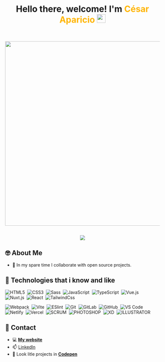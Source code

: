 <h1 align="center">
  Hello there, welcome!   I'm <strong style="color:#FFB500;font-weight:bold">César Aparicio</strong>
  <img src="https://media.giphy.com/media/hvRJCLFzcasrR4ia7z/giphy.gif" width="28">
</h1>

<div align="center">
  <br>
  <br>
  <img src="https://64.media.tumblr.com/90174ed3482ca8180918506ca239f535/aaae0e7494f57993-58/s540x810/88fc6886c38bb2fdb1669a61cd38aeeb45f24730.gifv" width="600px">
  <br>
  <br>
</div>

<p align="center">
  <a href="https://github.com/DenverCoder1/readme-typing-svg"><img src="https://readme-typing-svg.herokuapp.com?font=Cascadia+Code&size=24&duration=5500&color=FFB500&center=true&vCenter=true&width=640&lines=I'm+Front+End+Developer;And+a+lover+of+web+design;Always+in+constant+learning;I+like+to+mix+design+with+technology"></a>
</p>

## 🤓 About Me

- 🤖 In my spare time I collaborate with open source projects.

## 👾 Technologies that i know and like

![HTML5](https://img.shields.io/badge/-HTML5-%23E44D27?style=flat&logo=html5&logoColor=ffffff)&nbsp;
![CSS3](https://img.shields.io/badge/-CSS3-%231572B6?style=flat&logo=css3)&nbsp;
![Sass](https://img.shields.io/badge/-Sass-%23CC6699?style=flat&logo=sass&logoColor=ffffff)&nbsp;
![JavaScript](https://img.shields.io/badge/-JavaScript-%23F7DF1C?style=flat&logo=javascript&logoColor=000000&labelColor=%23F7DF1C&color=%23FFCE5A)&nbsp;
![TypeScript](https://img.shields.io/badge/-TypeScript-007ACC?style=flat&logo=typescript&logoColor=white)&nbsp;
![Vue.js](https://img.shields.io/badge/-Vue.js-%232c3e50?style=flat&logo=vuedotjs)&nbsp;
![Nuxt.js](https://img.shields.io/badge/-Nuxt.js-%23282C34?style=flat&logo=nuxtdotjs)&nbsp;
![React](https://img.shields.io/badge/-React-%23282C34?style=flat&logo=react)&nbsp;
![TailwindCss](https://img.shields.io/badge/-TailwindCss-%231a202c?style=flat&logo=tailwind-css)&nbsp;

![Webpack](https://img.shields.io/badge/-Webpack-%232C3A42?style=flat&logo=webpack)&nbsp;
![Vite](https://img.shields.io/badge/-Vite-%23646CFF?style=flat&logo=vite&logoColor=ffffff)&nbsp;
![ESlint](https://img.shields.io/badge/-ESLint-%234B32C3?style=flat&logo=eslint)&nbsp;
![Git](https://img.shields.io/badge/-Git-%23F05032?style=flat&logo=git&logoColor=%23ffffff)&nbsp;
![GitLab](https://img.shields.io/badge/-GitLab-FCA121?style=flat&logo=gitlab)&nbsp;
![GitHub](https://img.shields.io/badge/GITHUB-%23121011.svg?&style=flat&logo=github&logoColor=white)&nbsp;
![VS Code](https://img.shields.io/badge/-VSCode-%23007ACC?style=flat&logo=visual-studio-code)&nbsp;
![Netlify](https://img.shields.io/badge/-Netlify-%2300C7B7?style=flat&logo=netlify&logoColor=ffffff)&nbsp;
![Vercel](https://img.shields.io/badge/-Vercel-%23ffffff?style=flat&logo=vercel&logoColor=000000)&nbsp;
![SCRUM](https://img.shields.io/badge/SCRUM-6DB33F.svg?&style=flat&logo=ddd&logoColor=white)&nbsp;
![PHOTOSHOP](https://img.shields.io/badge/PHOTOSHOP-31A8FF.svg?&style=flat&logo=adobe-photoshop&logoColor=white)&nbsp;
![XD](https://img.shields.io/badge/XD-FFC0CB.svg?&style=flat&logo=adobe-xd&logoColor=black)&nbsp;
![ILLUSTRATOR](https://img.shields.io/badge/ILLUSTRATOR-FFAE1A.svg?&style=flat&logo=adobe-illustrator&logoColor=black)&nbsp;

## 💬 Contact

- 💻 **[My website](https://icao.vercel.app)**
- 📫 [LinkedIn](https://www.linkedin.com/in/icao)
- 🤯 Look litle projects in **[Codepen](https://codepen.io/icao)**

<!-- TODO: AGREGAR MAS BADGES COMO REACT -->
